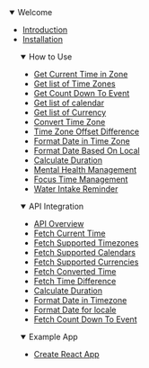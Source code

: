 <details open>
<summary>Welcome</summary>

- [Introduction](./home.md)
- [Installation](./guide/installation.md)

</details>

<details  open  style="margin-left: 20px">
<summary>How to Use</summary>

- [Get Current Time in Zone](./guide/getCurrentTimeInZone.md)
- [Get list of Time Zones](./guide/getListOfSupportedTimeZones.md)
- [Get Count Down To Event](./guide/getCountdownToEvent.md)
- [Get list of calendar](./guide/getSupportedCalendar.md)
- [Get list of Currency](./guide/getSupportedCrrency.md)
- [Convert Time Zone](./guide/convertTimeZone.md)
- [Time Zone Offset Difference](./guide/getTimeZoneOffsetDifference.md)
- [Format Date in Time Zone](./guide/formatDateInTimeZone.md)
- [Format Date Based On Local](./guide/formatDateForLocale.md)
- [Calculate Duration](./guide/calculateDuration.md)
- [Mental Health Management](./guide/mentalHealth.md)
- [Focus Time Management](./guide/focusTimeManagement.md)
- [Water Intake Reminder](./guide/waterIntakeReminder.md)

</details>

<details open style="margin-left: 20px">
<summary>API Integration</summary>

- [API Overview](./api/Introduction.md)
- [Fetch Current Time](./api/fetchCurrentTime.md)
- [Fetch Supported Timezones](./api/fetchSupportedTimezones.md)
- [Fetch Supported Calendars](./api/fetchSupportedCalendars.md)
- [Fetch Supported Currencies](./api/fetchSupportedCurrencies.md)
- [Fetch Converted Time](./api/fetchConvertedTime.md)
- [Fetch Time Difference](./api/fetchTimeDifference.md)
- [Calculate Duration](./api/calculateDurationAPI.md)
- [Format Date in Timezone](./api/formatDateInTimezoneAPI.md)
- [Format Date for locale](./api/formatDateInLocale.md)
- [Fetch Count Down To Event](./api/getCountdownToEvent.md)

</details>

<details open style="margin-left: 20px">
<summary>Example App</summary>

- [Create React App](./guide/example.md)

</details>
